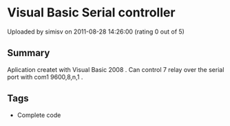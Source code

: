 # Visual Basic Serial controller

Uploaded by simisv on 2011-08-28 14:26:00 (rating 0 out of 5)

## Summary

Aplication createt with Visual Basic 2008 . Can control 7 relay over the serial port with com1 9600,8,n,1 .

## Tags

- Complete code
